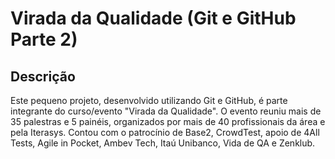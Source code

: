 # Virada da Qualidade (Git e GitHub Parte 2)

## Descrição

Este pequeno projeto, desenvolvido utilizando Git e GitHub, é parte integrante do curso/evento "Virada da Qualidade". O evento reuniu mais de 35 palestras e 5 painéis, organizados por mais de 40 profissionais da área e pela Iterasys. Contou com o patrocínio de Base2, CrowdTest, apoio de 4All Tests, Agile in Pocket, Ambev Tech, Itaú Unibanco, Vida de QA e Zenklub.
